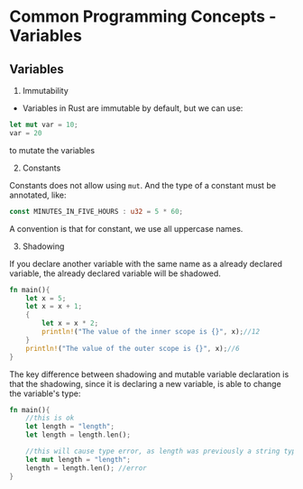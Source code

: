 # Common Programming Concepts - Variables

## Variables

1. Immutability

- Variables in Rust are immutable by default, but we can use:

```rust
let mut var = 10;
var = 20
```

to mutate the variables

2. Constants

Constants does not allow using `mut`. And the type of a constant must be
annotated, like:

```rust
const MINUTES_IN_FIVE_HOURS : u32 = 5 * 60;
```

A convention is that for constant, we use all uppercase names.

3. Shadowing

If you declare another variable with the same name as a already declared
variable, the already declared variable will be shadowed.

```rust
fn main(){
    let x = 5;
    let x = x + 1;
    {
        let x = x * 2;
        println!("The value of the inner scope is {}", x);//12
    }
    println!("The value of the outer scope is {}", x);//6
}
```

The key difference between shadowing and mutable variable declaration is that the shadowing, since it is declaring a new variable, is able to change the variable's type:

```rust
fn main(){
    //this is ok
    let length = "length";
    let length = length.len();

    //this will cause type error, as length was previously a string type, and now trying to assign a number type to it
    let mut length = "length";
    length = length.len(); //error
}
```
